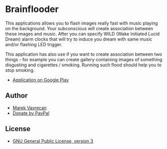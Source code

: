 Brainflooder
=====================

This applications allows you to flash images really fast with music playing on the background. Your subconscious will create association between these images and music. After you can specify WILD (Wake Initiated Lucid Dream) alarm clocks that will try to induce you dream with same music and/or flashing LED trigger.

This application has also use if you want to create association between two things - for example you can create gallery containing images of something disgusting and cigarettes / smoking. Running such flood should help you to stop smoking.

- [Application on Google Play](https://play.google.com/store/apps/details?id=com.craftworks.brainflooder)

## Author
- [Marek Vavrecan](mailto:vavrecan@gmail.com)
- [Donate by PayPal](https://www.paypal.com/cgi-bin/webscr?cmd=_donations&business=DX479UBWGSMUG&lc=US&item_name=Friend%20List%20Watcher&currency_code=USD&bn=PP%2dDonationsBF%3abtn_donateCC_LG%2egif%3aNonHosted)

## License
- [GNU General Public License, version 3](http://www.gnu.org/licenses/gpl-3.0.html)

